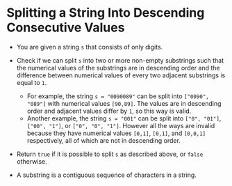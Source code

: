 # Splitting a String Into Descending Consecutive Values

- You are given a string `s` that consists of only digits.

- Check if we can split `s` into two or more non-empty substrings such that the numerical values of the substrings are in descending order and the difference between numerical values of every two adjacent substrings is equal to `1`.

  - For example, the string `s = "0090089"` can be split into `["0090", "089"]` with numerical values `[90,89]`. The values are in descending order and adjacent values differ by `1`, so this way is valid.
  - Another example, the string `s = "001"` can be split into `["0", "01"]`, `["00", "1"]`, or `["0", "0", "1"]`. However all the ways are invalid because they have numerical values `[0,1]`, `[0,1]`, and `[0,0,1]` respectively, all of which are not in descending order.
- Return `true` if it is possible to split `s`​​​​​​ as described above, or `false` otherwise.

- A substring is a contiguous sequence of characters in a string.
